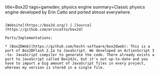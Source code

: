 title=Box2D
tags=gamedev, physics engine
summary=Classic physics engine developed by Erin Catto and ported almost everywhere.
~~~~~~

[Website](https://box2d.org/) | [Source](https://github.com/erincatto/box2d)

Ports/Implementations: 

* [Box2DWeb](https://github.com/hecht-software/box2dweb): This is a port of Box2DFlash 2.1a to JavaScript. We developed an ActionScript 3 -to- JavaScript compiler to generate the code. There already exists a port to JavaScript called Box2dJs, but it's not up-to-date and you have to import a big amount of JavaScript files in every project, whereas my version is stored in a single file.
